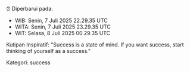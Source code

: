 ⏰ Diperbarui pada:
- WIB: Senin, 7 Juli 2025 22.29.35 UTC
- WITA: Senin, 7 Juli 2025 23.29.35 UTC
- WIT: Selasa, 8 Juli 2025 00.29.35 UTC

Kutipan Inspiratif:
"Success is a state of mind. If you want success, start thinking of yourself as a success."


Kategori: success

